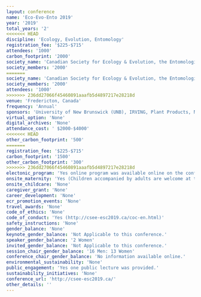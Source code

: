 ```yaml
---
layout: conference 
name: 'Eco-Evo-Ento 2019'
year: '2019'
total_years: '2'
<<<<<<< HEAD
discipline: 'Ecology, Evolution, Entomology'
registration_fee: '$225-$715'
attendees: '1000'
carbon_footprint: '2000'
society_name: 'Canadian Society for Ecology & Evolution, the Entomological Society of Canada, the Acadian Entomological Society'
society_members: '2000'
=======
society_name: 'Canadian Society for Ecology & Evolution, the Entomological Society of Canada, and the Acadian Entomological Society'
society_members: '2000'
attendees: '1000'
>>>>>>> 236dd27066f45460891aaafb5d4897217e28218d
venue: 'Fredericton, Canada'
frequency: 'Annual'
sponsors: 'University of New Brunswick (UNB), IRVING, Plant Products, New Phytologist Trust, Atlantic Association for Research in the Mathematical Sciences, Project Learning Tree Canada, Sustainable Forestry Initiative, BASF, CORTEVA agriscience, Ecology and Evolution (an open access journal), Syngenta, The Royal Society Publishing, Forest Protection Limited, Canadian Society for Ecology and Evolution'
virtual_option: 'None'
digital_archives: 'None'
attendance_cost: ' $2000-$4000'
<<<<<<< HEAD
other_carbon_footprint: '500'
=======
registration_fee: '$225-$715'
carbon_footprint: '1500'
other_carbon_footprint: '300'
>>>>>>> 236dd27066f45460891aaafb5d4897217e28218d
electonic_program: 'Yes online program was available online on the conference website.'
onsite_maternity: 'Yes (Children accompanied by adults are welcome at the conference, as is (of course) breastfeeding anywhere. Please ask a volunteer or organizer if we can help with something. An infant care room is available in the Hilton, just across the skywalk from the convention centre. Caregivers can get keycards from the front desk to keep for the duration of the conference. The room will have comfortable chairs, cribs, and a minifridge. Please take advantage for any infant care needs (or to store your infant-care supplies).'
onsite_childcare: 'None'
caregiver_grant: 'None'
career_development: 'None'
ecr_promotion_events: 'None'
travel_awards: 'None'
code_of_ethics: 'None'
code_of_conduct: 'Yes (http://csee-esc2019.ca/coc-en.html)'
safety_instructions: 'None'
gender_balance: 'None'
keynote_gender_balance: 'Not Applicable to this conference.'
speaker_gender_balance: '2 Women'
invited_gender_balance: 'Not Applicable to this conference.'
session_chair_gender_balance: '16 Men: 13 Women'
conference_chair_gender_balance: 'No information available online.'
environmental_sustainability: 'None'
public_engagement: 'Yes one public lecture was provided.'
sustainability_initiatives: 'None'
conference_url: 'http://csee-esc2019.ca/'
other_details: ''
---
```

